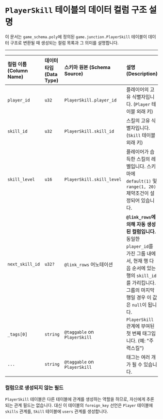 # `PlayerSkill` 테이블의 데이터 컬럼 구조 설명

이 문서는 `game_schema.poly`에 정의된 `game.junction.PlayerSkill` 테이블이 데이터 구조로 변환될 때 생성되는 컬럼 목록과 그 의미를 설명합니다.

---

| 컬럼 이름 (Column Name) | 데이터 타입 (Data Type) | 스키마 원본 (Schema Source) | 설명 (Description) |
| :--- | :--- | :--- | :--- |
| `player_id` | `u32` | `PlayerSkill.player_id` | 플레이어의 고유 식별자입니다. (`Player` 테이블 외래 키) |
| `skill_id` | `u32` | `PlayerSkill.skill_id` | 스킬의 고유 식별자입니다. (`Skill` 테이블 외래 키) |
| `skill_level` | `u16` | `PlayerSkill.skill_level` | 플레이어가 습득한 스킬의 레벨입니다. 스키마에 `default(1)` 및 `range(1, 20)` 제약조건이 설정되어 있습니다. |
| `next_skill_id` | `u32?` | `@link_rows` 어노테이션 | **`@link_rows`에 의해 자동 생성된 컬럼입니다.** 동일한 `player_id`를 가진 그룹 내에서, 현재 행 다음 순서에 있는 행의 `skill_id`를 가리킵니다. 그룹의 마지막 행일 경우 이 값은 `null`이 됩니다. |
| `_tags[0]` | `string` | `@taggable` on `PlayerSkill` | `PlayerSkill` 관계에 부여된 첫 번째 태그입니다. (예: "주력스킬") |
| `...` | `string` | `@taggable` on `PlayerSkill` | 태그는 여러 개가 될 수 있습니다. |

### 컬럼으로 생성되지 않는 필드

`PlayerSkill` 테이블은 다른 테이블에 관계를 생성하는 역할을 하므로, 자신에게 추론되는 관계 필드는 없습니다. 대신 이 테이블의 `foreign_key` 선언은 `Player` 테이블에 `skills` 관계를, `Skill` 테이블에 `users` 관계를 생성합니다.